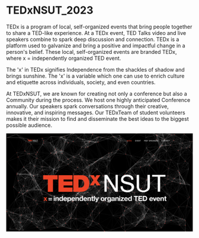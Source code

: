 # TEDxNSUT_2023
TEDx is a program of local, self-organized events that bring people together to share a TED-like experience. At a TEDx event, TED Talks video and live speakers combine to spark deep discussion and connection. TEDx is a platform used to galvanize and bring a positive and impactful change in a person's belief. These local, self-organized events are branded TEDx, where x = independently organized TED event. 

The 'x' in TEDx signifies Independence from the shackles of shadow and brings sunshine. The 'x' is a variable which one can use to enrich culture and etiquette across individuals, society, and even countries. 

At TEDxNSUT, we are known for creating not only a conference but also a  Community during the process. We host one highly anticipated Conference annually. Our speakers spark conversations through their creative, innovative, and inspiring messages. Our TEDxTeam of student volunteers makes it their mission to find and disseminate the best ideas to the biggest possible audience.

![](assets/img/screenshot.png)

